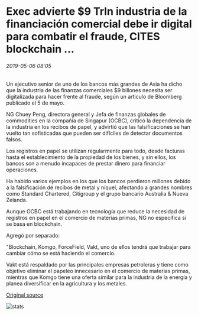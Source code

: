 # Exec advierte $9 Trln industria de la financiación comercial debe ir digital para combatir el fraude, CITES blockchain ...

###### 2019-05-06 08:05

Un ejecutivo senior de uno de los bancos más grandes de Asia ha dicho que la industria de las finanzas comerciales $9 billones necesita ser digitalizada para hacer frente al fraude, según un artículo de Bloomberg publicado el 5 de mayo.

NG Chuey Peng, directora general y Jefa de finanzas globales de commodities en la compañía de Singapur (OCBC), criticó la dependencia de la industria en los recibos de papel, y advirtió que las falsificaciones se han vuelto tan sofisticadas que pueden ser difíciles de detectar documentos falsos.

Los registros en papel se utilizan regularmente para todo, desde facturas hasta el establecimiento de la propiedad de los bienes, y sin ellos, los bancos son a menudo incapaces de prestar dinero para financiar operaciones.

Ha habido varios ejemplos en los que los bancos perdieron millones debido a la falsificación de recibos de metal y níquel, afectando a grandes nombres como Standard Chartered, Citigroup y el grupo bancario Australia & Nueva Zelanda.

Aunque OCBC está trabajando en tecnología que reduce la necesidad de registros en papel en el comercio de materias primas, NG no especifica si se basa en blockchain.

Agregó por separado:

"Blockchain, Komgo, ForceField, Vakt, uno de ellos tendrá que trabajar para cambiar cómo se está haciendo el comercio.

Vakt está respaldado por las principales empresas petroleras y tiene como objetivo eliminar el papeleo innecesario en el comercio de materias primas, mientras que Komgo tiene una oferta similar para la industria de la energía y planea diversificar en la agricultura y los metales.

[Original source](https://cointelegraph.com/news/exec-warns-9-trln-trade-finance-industry-must-go-digital-to-combat-fraud-cites-blockchain)

![stats](https://c.statcounter.com/11760860/0/a89fa40b/1/ "stats")